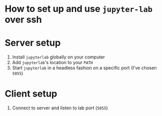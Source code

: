 # How to set up and use `jupyter-lab` over ssh

# Server setup
1. Install `jupyterlab` globally on your computer
2. Add `jupyterlab`'s location to your `PATH`
3. Start `jupyterlab` in a headless fashion on a specific port (I've chosen `5055`)

# Client setup
1. Connect to server and listen to lab port (`5055`)
